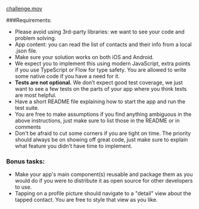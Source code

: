 [challenge.mov](challenge.mov)

###Requirements:

- Please avoid using 3rd-party libraries: we want to see your code and problem solving.
- App content: you can read the list of contacts and their info from a local .json file.
- Make sure your solution works on both iOS and Android.
- We expect you to implement this using modern JavaScript, extra points if you use TypeScript or Flow for type safety. You are allowed to write some native code if you have a need for it.
- **Tests are not optional.** We don’t expect good test coverage, we just want to see a few tests on the parts of your app where you think tests are most helpful.
- Have a short README file explaining how to start the app and run the test suite.
- You are free to make assumptions if you find anything ambiguous in the above instructions, just make sure to list those in the README or in comments
- Don't be afraid to cut some corners if you are tight on time. The priority should always be on showing off great code, just make sure to explain what feature you didn't have time to implement.

### Bonus tasks:

- Make your app's main component(s) reusable and package them as you would do if you were to distribute it as open source for other developers to use.
- Tapping on a profile picture should navigate to a "detail" view about the tapped contact. You are free to style that view as you like.
